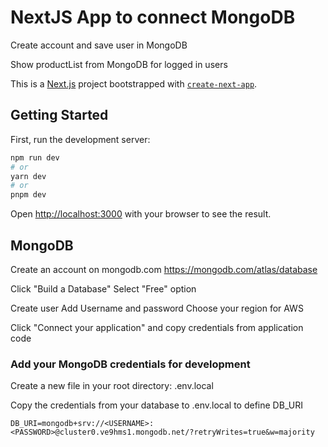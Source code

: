 # NextJS App to connect MongoDB

Create account and save user in MongoDB

Show productList from MongoDB for logged in users

This is a [Next.js](https://nextjs.org/) project bootstrapped with [`create-next-app`](https://github.com/vercel/next.js/tree/canary/packages/create-next-app).

## Getting Started

First, run the development server:

```bash
npm run dev
# or
yarn dev
# or
pnpm dev
```

Open [http://localhost:3000](http://localhost:3000) with your browser to see the result.

## MongoDB

Create an account on mongodb.com
https://mongodb.com/atlas/database

Click "Build a Database"
Select "Free" option

Create user
Add Username and password
Choose your region for AWS

Click "Connect your application" and copy credentials from application code

### Add your MongoDB credentials for development

Create a new file in your root directory: .env.local 

Copy the credentials from your database to .env.local to define DB_URI 
```
DB_URI=mongodb+srv://<USERNAME>:<PASSWORD>@cluster0.ve9hms1.mongodb.net/?retryWrites=true&w=majority
```
